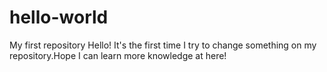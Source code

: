 # hello-world
My first repository
Hello! It's the first time I try to change something on my repository.Hope I can learn more knowledge at here!
